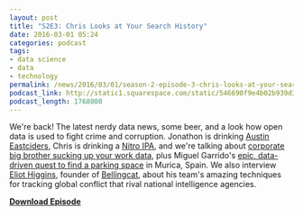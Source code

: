 ```yaml
---
layout: post
title: "S2E3: Chris Looks at Your Search History"
date: 2016-03-01 05:24
categories: podcast
tags:
- data science
- data
- technology
permalink: /news/2016/03/01/season-2-episode-3-chris-looks-at-your-search-history
podcast_link: http://static1.squarespace.com/static/546690f9e4b02b939d34b2b1/546691b4e4b01fdff0c848ac/56d5297ab6aa60b12250f9c8/1456810420150/partially_derivative_s2_e3.mp3
podcast_length: 1768000
---
```


We're back! The latest nerdy data news, some beer, and a look how open
data is used to fight crime and corruption. Jonathon is drinking [Austin
Eastciders](http://austineastciders.com/cider/), Chris is drinking a
[Nitro IPA](http://www.beeradvocate.com/beer/profile/209/191070/), and
we're talking about [corporate big brother sucking up your work
data](http://fortune.com/2016/02/17/castlight-pregnancy-data/), plus
Miguel Garrido's [epic, data-driven quest to find a parking
space](http://blog.manugarri.com/where-the-f-can-i-park/) in Murica,
Spain. We also interview [Eliot
Higgins](https://en.wikipedia.org/wiki/Eliot_Higgins), founder of
[Bellingcat](https://www.bellingcat.com/), about his team's amazing
techniques for tracking global conflict that rival national intelligence
agencies.

[**Download Episode**](http://static1.squarespace.com/static/546690f9e4b02b939d34b2b1/546691b4e4b01fdff0c848ac/56d5297ab6aa60b12250f9c8/1456810420150/partially_derivative_s2_e3.mp3)
